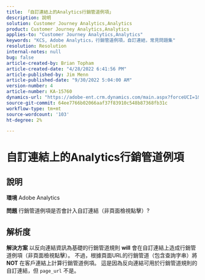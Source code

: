```yaml
---
title: 「自訂連結上的Analytics行銷管道例項」
description: 說明
solution: Customer Journey Analytics,Analytics
product: Customer Journey Analytics,Analytics
applies-to: "Customer Journey Analytics,Analytics"
keywords: "KCS, Adobe Analytics，行銷管道例項，自訂連結，常見問題集"
resolution: Resolution
internal-notes: null
bug: false
article-created-by: Brian Topham
article-created-date: "4/28/2022 6:41:56 PM"
article-published-by: Jim Menn
article-published-date: "9/30/2022 5:04:00 AM"
version-number: 4
article-number: KA-15760
dynamics-url: "https://adobe-ent.crm.dynamics.com/main.aspx?forceUCI=1&pagetype=entityrecord&etn=knowledgearticle&id=f30e69e0-22c7-ec11-a7b6-0022480a1b03"
source-git-commit: 64ee7766b02066aaf37f83910c548b87368fb31c
workflow-type: tm+mt
source-wordcount: '103'
ht-degree: 2%

---
```


# 自訂連結上的Analytics行銷管道例項

## 說明


<b>環境</b>
Adobe Analytics

<b>問題</b>
行銷管道例項是否會計入自訂連結（非頁面檢視點擊）?


## 解析度


<b>解決方案</b>
以反向連結資訊為基礎的行銷管道規則 <b>will</b> 會在自訂連結上造成行銷管道例項（非頁面檢視點擊）。
不過，根據頁面URL的行銷管道（包含查詢字串）將 <b>NOT</b> 在客戶連結上計算行銷管道例項。
這是因為反向連結可用於行銷管道規則的自訂連結，但 `page_url` 不是。
